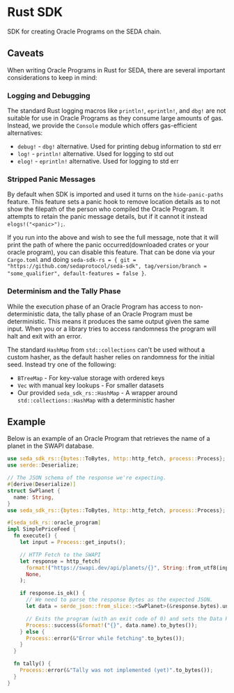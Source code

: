 # Rust SDK

SDK for creating Oracle Programs on the SEDA chain.

## Caveats

When writing Oracle Programs in Rust for SEDA, there are several important considerations to keep in mind:

### Logging and Debugging

The standard Rust logging macros like `println!`, `eprintln!`, and `dbg!` are not suitable for use in Oracle Programs as they consume large amounts of gas. Instead, we provide the `Console` module which offers gas-efficient alternatives:

- `debug!` - `dbg!` alternative. Used for printing debug information to std err
- `log!` - `println!` alternative. Used for logging to std out
- `elog!` - `eprintln!` alternative. Used for logging to std err

### Stripped Panic Messages

By default when SDK is imported and used it turns on the `hide-panic-paths` feature. This feature sets a panic hook to remove location details as to not show the filepath of the person who compiled the Oracle Program. It attempts to retain the panic message details, but if it cannot it instead `elogs!("<panic>");`.

If you run into the above and wish to see the full message, note that it will print the path of where the panic occurred(downloaded crates or your oracle program), you can disable this feature. That can be done via your `Cargo.toml` and doing `seda-sdk-rs = { git = "https://github.com/sedaprotocol/seda-sdk", tag/version/branch = "some_qualifier", default-features = false }`.

### Determinism and the Tally Phase

While the execution phase of an Oracle Program has access to non-deterministic data, the tally phase of an Oracle Program must be deterministic. This means it produces the same output given the same input. When you or a library tries to access randomness the program will halt and exit with an error.

The standard `HashMap` from `std::collections` can't be used without a custom hasher, as the default hasher relies on randomness for the initial seed. Instead try one of the following:

- `BTreeMap` - For key-value storage with ordered keys
- `Vec` with manual key lookups - For smaller datasets
- Our provided `seda_sdk_rs::HashMap` - A wrapper around `std::collections::HashMap` with a deterministic hasher

## Example

Below is an example of an Oracle Program that retrieves the name of a planet in the SWAPI database.

```rs
use seda_sdk_rs::{bytes::ToBytes, http::http_fetch, process::Process};
use serde::Deserialize;

// The JSON schema of the response we're expecting.
#[derive(Deserialize)]
struct SwPlanet {
  name: String,
}
use seda_sdk_rs::{bytes::ToBytes, http::http_fetch, process::Process};

#[seda_sdk_rs::oracle_program]
impl SimplePriceFeed {
  fn execute() {
    let input = Process::get_inputs();

    // HTTP Fetch to the SWAPI
    let response = http_fetch(
      format!("https://swapi.dev/api/planets/{}", String::from_utf8(input).unwrap()),
      None,
    );

    if response.is_ok() {
      // We need to parse the response Bytes as the expected JSON.
      let data = serde_json::from_slice::<SwPlanet>(&response.bytes).unwrap();

      // Exits the program (with an exit code of 0) and sets the Data Request result to the planet name
      Process::success(&format!("{}", data.name).to_bytes());
    } else {
      Process::error(&"Error while fetching".to_bytes());
    }
  }

  fn tally() {
    Process::error(&"Tally was not implemented (yet)".to_bytes());
  }
}
```
